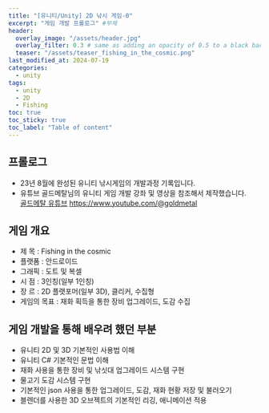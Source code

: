 ```yaml
---
title: "[유니티/Unity] 2D 낚시 게임-0"
excerpt: "게임 개발 프롤로그" #부제
header:
  overlay_image: "/assets/header.jpg"
  overlay_filter: 0.3 # same as adding an opacity of 0.5 to a black background
  teaser: "/assets/teaser_fishing_in_the_cosmic.png"
last_modified_at: 2024-07-19
categories:
  - unity
tags:
  - unity
  - 2D
  - Fishing
toc: true
toc_sticky: true
toc_label: "Table of content"
---
```

## 프롤로그
* 23년 8월에 완성된 유니티 낚시게임의 개발과정 기록입니다.
* 유튜브 골드메탈님의 유니티 게임 개발 강좌 및 영상을 참조해서 제작했습니다.  
[골드메탈 유튜브](https://www.youtube.com/@goldmetal) <https://www.youtube.com/@goldmetal>

## 게임 개요
* 제   목 : Fishing in the cosmic
* 플랫폼 : 안드로이드
* 그래픽 : 도트 및 복셀
* 시   점 : 3인칭(일부 1인칭)
* 장   르 : 2D 플랫포머(일부 3D), 클리커, 수집형
* 게임의 목표 : 재화 획득을 통한 장비 업그레이드, 도감 수집

## 게임 개발을 통해 배우려 했던 부분
* 유니티 2D 및 3D 기본적인 사용법 이해
* 유니티 C# 기본적인 문법 이해
* 재화 사용을 통한 장비 및 낚싯대 업그레이드 시스템 구현
* 물고기 도감 시스템 구현
* 기본적인 json 사용을 통한 업그레이드, 도감, 재화 현황 저장 및 불러오기
* 블렌더를 사용한 3D 오브젝트의 기본적인 리깅, 애니메이션 적용

<!--
왼쪽 정렬 (Default).
{: .text-left}
중앙 정렬
{: .text-center}
오른쪽 정렬
{: .text-right}

마크다운은 줄바꿈을 인식하지 않는다.

줄바꿈을 하기 위해서는 라인 끝에 스페이스를 2번 표기해야 한다.

여러가지 강조 표시 
(기울이기) *single asterisks*, _single underscores_, (굵은글씨) **double asterisks**, __double underscores__, (삭선) ~~cancelline~~

글머리 달기 # 문자 사용
# This is a H1
## This is a H2
### This is a H3

인용문 (단계별 깊이) > 블럭 인용 문자를 사용
ex)
> This is a first blockqute.
>> This is a second blockqute.
>>> This is a third blockqute.

줄바꿈 특수문자 (검은원, 흰색원, 검은네모순서 줄바꿈 특수문자로 출력됨, * 말고 +, -로 써도됨)
* 과자
  * 라면
    * 사탕

코드 인용

일반 코드
```
function test() {
  console.log("notice the blank line before this function?");
}
```
언어별 하이라이트 적용 코드
(루비)
```ruby
require 'redcarpet'
markdown = Redcarpet.new("Hello World!")
puts markdown.to_html
```
(C)
```c
int main() {
  int y = SOME_MACRO_REFERENCE;
  int x = 5 + 6;
  cout << "Hello World! " << x << std::endl();
}
```

(C++)
```cpp
int main() {
  int y = SOME_MACRO_REFERENCE;
  int x = 5 + 6;
  cout << "Hello World! " << x << std::endl();
}
```

(Python)
```python
s = "Python syntax highlighting"
print s
```

수평선 만들기 (아무거나 다됨)
* * *
***
*****
- - -
---------------------------------------

링크
- 링크 표시법 : [Title](link)
ex)
[Google 페이지 링크](https://google.com)
문장 : Google 페이지 링크, 실제 하이퍼링크 : https://google.com로 출력

- 주소 직접 표시법
ex)
<https://google.com>
링크에 하이퍼링크된 후 출력

이미지 삽입
ex)
![](https://devinlife.com/assets/images/bio-photo-keyboard-small.jpg)

이미지 정렬
-가운데 정렬
![](https://devinlife.com/assets/images/bio-photo-keyboard-small.jpg){: .align-center}

표만들기
- 내용 가운데 정렬
| 항목 | 가격 | 개수 |
|:---:|:----:|:----|
| 라면 | 800원 | 10개 |
| 과자 | 900원 | 20개 |

- 내용 좌측/중앙/우측 정렬
| 항목 | 가격 | 개수 |
|:----|:----:|----:|
| 라면 | 800원 | 10개 |
| 과자 | 900원 | 20개 |

-->